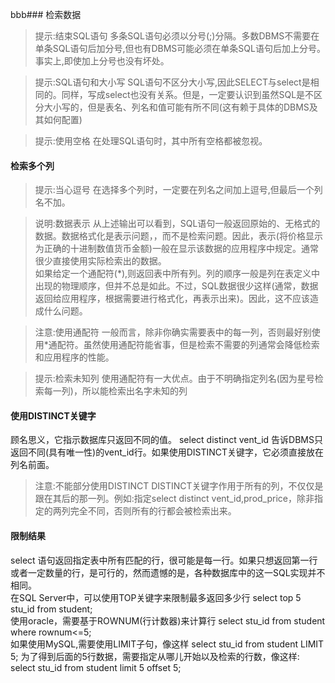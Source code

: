 bbb### 检索数据
>提示:结束SQL语句
多条SQL语句必须以分号(;)分隔。多数DBMS不需要在单条SQL语句后加分号,但也有DBMS可能必须在单条SQL语句后加上分号。事实上,即使加上分号也没有坏处。

>提示:SQL语句和大小写
SQL语句不区分大小写,因此SELECT与select是相同的。同样，写成select也没有关系。但是，一定要认识到虽然SQL是不区分大小写的，但是表名、列名和值可能有所不同(这有赖于具体的DBMS及其如何配置)

>提示:使用空格
在处理SQL语句时，其中所有空格都被忽视。

#### 检索多个列
>提示:当心逗号
在选择多个列时，一定要在列名之间加上逗号,但最后一个列名不加。

>说明:数据表示
从上述输出可以看到，SQL语句一般返回原始的、无格式的数据。数据格式化是表示问题，，而不是检索问题。因此，表示(将价格显示为正确的十进制数值货币金额)一般在显示该数据的应用程序中规定。通常很少直接使用实际检索出的数据。</br>
如果给定一个通配符(*),则返回表中所有列。列的顺序一般是列在表定义中出现的物理顺序，但并不总是如此。不过，SQL数据很少这样(通常，数据返回给应用程序，根据需要进行格式化，再表示出来)。因此，这不应该造成什么问题。

>注意:使用通配符
一般而言，除非你确实需要表中的每一列，否则最好别使用*通配符。虽然使用通配符能省事，但是检索不需要的列通常会降低检索和应用程序的性能。

>提示:检索未知列
使用通配符有一大优点。由于不明确指定列名(因为星号检索每一列)，所以能检索出名字未知的列</br>

#### 使用DISTINCT关键字
顾名思义，它指示数据库只返回不同的值。
select distinct vent_id 告诉DBMS只返回不同(具有唯一性)的vent_id行。如果使用DISTINCT关键字，它必须直接放在列名前面。
>注意:不能部分使用DISTINCT
DISTINCT关键字作用于所有的列，不仅仅是跟在其后的那一列。例如:指定select distinct vent_id,prod_price，除非指定的两列完全不同，否则所有的行都会被检索出来。
#### 限制结果
select 语句返回指定表中所有匹配的行，很可能是每一行。如果只想返回第一行或者一定数量的行，是可行的，然而遗憾的是，各种数据库中的这一SQL实现并不相同。</br>
在SQL Server中，可以使用TOP关键字来限制最多返回多少行
select top 5 stu_id from student;</br>
使用oracle，需要基于ROWNUM(行计数器)来计算行
select stu_id from student where rownum<=5;
</br>
如果使用MySQL,需要使用LIMIT子句，像这样
select stu_id from student LIMIT 5;
为了得到后面的5行数据，需要指定从哪儿开始以及检索的行数，像这样:
select stu_id from student limit 5 offset 5;




